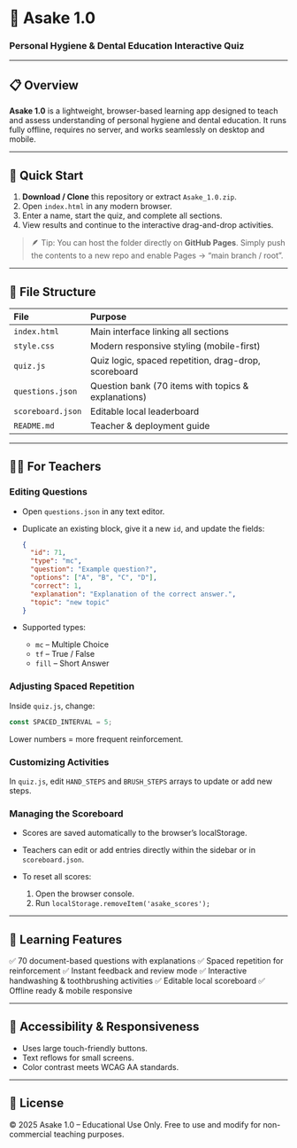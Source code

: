 # 🧠 Asake 1.0

### Personal Hygiene & Dental Education Interactive Quiz

---

## 📋 Overview

**Asake 1.0** is a lightweight, browser-based learning app designed to teach and assess understanding of personal hygiene and dental education.
It runs fully offline, requires no server, and works seamlessly on desktop and mobile.

---

## 🚀 Quick Start

1. **Download / Clone** this repository or extract `Asake_1.0.zip`.
2. Open `index.html` in any modern browser.
3. Enter a name, start the quiz, and complete all sections.
4. View results and continue to the interactive drag-and-drop activities.

> 🪶 Tip: You can host the folder directly on **GitHub Pages**.
> Simply push the contents to a new repo and enable Pages → “main branch / root”.

---

## 🧩 File Structure

| File              | Purpose                                              |
| :---------------- | :--------------------------------------------------- |
| `index.html`      | Main interface linking all sections                  |
| `style.css`       | Modern responsive styling (mobile-first)             |
| `quiz.js`         | Quiz logic, spaced repetition, drag-drop, scoreboard |
| `questions.json`  | Question bank (70 items with topics & explanations)  |
| `scoreboard.json` | Editable local leaderboard                           |
| `README.md`       | Teacher & deployment guide                           |

---

## 🧑‍🏫 For Teachers

### Editing Questions

* Open `questions.json` in any text editor.
* Duplicate an existing block, give it a new `id`, and update the fields:

  ```json
  {
    "id": 71,
    "type": "mc",
    "question": "Example question?",
    "options": ["A", "B", "C", "D"],
    "correct": 1,
    "explanation": "Explanation of the correct answer.",
    "topic": "new topic"
  }
  ```
* Supported types:

  * `mc`    – Multiple Choice
  * `tf`    – True / False
  * `fill` – Short Answer

### Adjusting Spaced Repetition

Inside `quiz.js`, change:

```js
const SPACED_INTERVAL = 5;
```

Lower numbers = more frequent reinforcement.

### Customizing Activities

In `quiz.js`, edit `HAND_STEPS` and `BRUSH_STEPS` arrays to update or add new steps.

### Managing the Scoreboard

* Scores are saved automatically to the browser’s localStorage.
* Teachers can edit or add entries directly within the sidebar or in `scoreboard.json`.
* To reset all scores:

  1. Open the browser console.
  2. Run `localStorage.removeItem('asake_scores');`

---

## 🧠 Learning Features

✅ 70 document-based questions with explanations
✅ Spaced repetition for reinforcement
✅ Instant feedback and review mode
✅ Interactive handwashing & toothbrushing activities
✅ Editable local scoreboard
✅ Offline ready & mobile responsive

---

## 📱 Accessibility & Responsiveness

* Uses large touch-friendly buttons.
* Text reflows for small screens.
* Color contrast meets WCAG AA standards.

---

## 🧾 License

© 2025 Asake 1.0 – Educational Use Only.
Free to use and modify for non-commercial teaching purposes.
